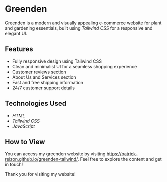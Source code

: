 # Greenden
Greenden is a modern and visually appealing e-commerce website for plant and gardening essentials, built using *Tailwind CSS* for a responsive and elegant UI.

## Features
- Fully responsive design using Tailwind CSS
- Clean and minimalist UI for a seamless shopping experience
- Customer reviews section
- About Us and Services section
- Fast and free shipping information
- 24/7 customer support details

## Technologies Used
- *HTML*
- *Tailwind CSS*
- *JavaScript*

## How to View
  You can access my greenden website by visiting https://batrick-reizon.github.io/greenden-tailwind/. Feel free to explore the content and get in touch!

Thank you for visiting my  website!
